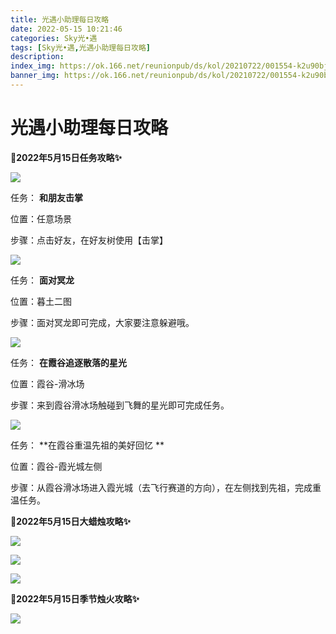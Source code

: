 ```yaml
---
title: 光遇小助理每日攻略
date: 2022-05-15 10:21:46
categories: Sky光•遇
tags: [Sky光•遇,光遇小助理每日攻略]
description: 
index_img: https://ok.166.net/reunionpub/ds/kol/20210722/001554-k2u90bj7ay.png?imageView&thumbnail=600x0&type=jpg
banner_img: https://ok.166.net/reunionpub/ds/kol/20210722/001554-k2u90bj7ay.png?imageView&thumbnail=600x0&type=jpg
---
```

# 光遇小助理每日攻略
**🎉2022年5月15日任务攻略✨**

![](https://ok.166.net/reunionpub/ds/kol/20220513/000332-ldt7uq8rog.png)

任务： **和朋友击掌**

位置：任意场景

步骤：点击好友，在好友树使用【击掌】

![](https://ok.166.net/reunionpub/ds/kol/20220515/010213-owandfbk4r.png)

任务： **面对冥龙**

位置：暮土二图

步骤：面对冥龙即可完成，大家要注意躲避哦。

![](https://ok.166.net/reunionpub/ds/kol/20220515/010235-sl092ybqaf.png)

任务： **在霞谷追逐散落的星光**

位置：霞谷-滑冰场

步骤：来到霞谷滑冰场触碰到飞舞的星光即可完成任务。

![](https://ok.166.net/reunionpub/ds/kol/20220515/012149-5ilwm307e6.png)

任务： **在霞谷重温先祖的美好回忆  **

位置：霞谷-霞光城左侧

步骤：从霞谷滑冰场进入霞光城（去飞行赛道的方向），在左侧找到先祖，完成重温任务。

 **🎉2022年5月15日大蜡烛攻略✨**

![](https://ok.166.net/reunionpub/ds/kol/20220515/011413-iou6ml4wbs.png)

![](https://ok.166.net/reunionpub/ds/kol/20220515/011538-lngd8yp7uq.png)

![](https://ok.166.net/reunionpub/ds/kol/20220515/011610-hyz7l316g4.png)

  

 **🎉2022年5月15日季节烛火攻略✨**

![](https://ok.166.net/reunionpub/ds/kol/20220515/010339-8hin9rz6ud.png)

  

  

